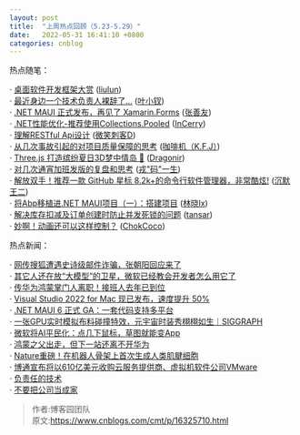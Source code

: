 ```yaml
---
layout: post
title:  "上周热点回顾（5.23-5.29）"
date:   2022-05-31 16:41:10 +0800
categories: cnblog
---
```

热点随笔：
 
· [桌面软件开发框架大赏](https://www.cnblogs.com/liulun/archive/2022/05/26/16314827.html) ([liulun](https://www.cnblogs.com/liulun/))  
· [最近身边一个技术负责人裸辞了...](https://www.cnblogs.com/yexiaochai/archive/2022/05/24/16304055.html) ([叶小钗](https://www.cnblogs.com/yexiaochai/))  
· [.NET MAUI 正式发布，再见了 Xamarin.Forms](https://www.cnblogs.com/shanyou/archive/2022/05/24/16304260.html) ([张善友](https://www.cnblogs.com/shanyou/))  
· [.NET性能优化-推荐使用Collections.Pooled](https://www.cnblogs.com/InCerry/archive/2022/05/25/Recommand_Use_Collections_Pooled.html) ([InCerry](https://www.cnblogs.com/InCerry/))  
· [理解RESTful Api设计](https://www.cnblogs.com/CKExp/archive/2022/05/24/16306835.html) ([微笑刺客D](https://www.cnblogs.com/CKExp/))  
· [从几次事故引起的对项目质量保障的思考](https://www.cnblogs.com/strick/archive/2022/05/23/16173134.html) ([咖啡机（K.F.J）](https://www.cnblogs.com/strick/))  
· [Three.js 打造缤纷夏日3D梦中情岛 🌊](https://www.cnblogs.com/dragonir/archive/2022/05/27/16316217.html) ([Dragonir](https://www.cnblogs.com/dragonir/))  
· [对几次通宵加班发版的复盘和思考](https://www.cnblogs.com/lucky_hu/archive/2022/05/27/16316173.html) ([戎"码"一生](https://www.cnblogs.com/lucky_hu/))  
· [解放双手！推荐一款 GitHub 星标 8.2k+的命令行软件管理器，非常酷炫!](https://www.cnblogs.com/qing-gee/archive/2022/05/24/16304224.html) ([沉默王二](https://www.cnblogs.com/qing-gee/))  
· [将Abp移植进.NET MAUI项目（一）：搭建项目](https://www.cnblogs.com/jevonsflash/archive/2022/05/25/16310387.html) ([林晓lx](https://www.cnblogs.com/jevonsflash/))  
· [解决库存扣减及订单创建时防止并发死锁的问题](https://www.cnblogs.com/tansar/archive/2022/05/26/16314227.html) ([tansar](https://www.cnblogs.com/tansar/))  
· [妙啊！动画还可以这样控制？](https://www.cnblogs.com/coco1s/archive/2022/05/24/16304660.html) ([ChokCoco](https://www.cnblogs.com/coco1s/))
 
热点新闻：
 
· [网传搜狐遭遇史诗级邮件诈骗，张朝阳回应来了](https://news.cnblogs.com/n/721465/)  
· [其它人还在放“大模型”的卫星，微软已经教会开发者怎么用它了](https://news.cnblogs.com/n/721464/)  
· [传华为鸿蒙掌门人离职！接班人去年已到位](https://news.cnblogs.com/n/721284/)  
· [Visual Studio 2022 for Mac 现已发布，速度提升 50%](https://news.cnblogs.com/n/721371/)  
· [.NET MAUI 6 正式 GA：一套代码支持多平台](https://news.cnblogs.com/n/721370/)  
· [一张GPU实时模拟布料碰撞特效，元宇宙时装秀栩栩如生｜SIGGRAPH](https://news.cnblogs.com/n/721312/)  
· [微软将AI平民化：点几下鼠标，草图就能变App](https://news.cnblogs.com/n/721412/)  
· [鸿蒙之父出走，但下一站还离不开华为](https://news.cnblogs.com/n/721477/)  
· [Nature重磅！在机器人骨架上首次生成人类肌腱细胞](https://news.cnblogs.com/n/721631/)  
· [博通宣布将以610亿美元收购云服务提供商、虚拟机软件公司VMware](https://news.cnblogs.com/n/721561/)  
· [负责任的技术](https://news.cnblogs.com/n/721386/)  
· [不要把公司当成家](https://news.cnblogs.com/n/721478/)
> 作者:博客园团队  
> 原文:https://www.cnblogs.com/cmt/p/16325710.html  
